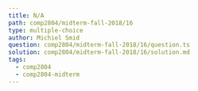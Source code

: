 ```yaml
---
title: N/A
path: comp2804/midterm-fall-2018/16
type: multiple-choice
author: Michiel Smid
question: comp2804/midterm-fall-2018/16/question.ts
solution: comp2804/midterm-fall-2018/16/solution.md
tags:
  - comp2804
  - comp2804-midterm
---
```


